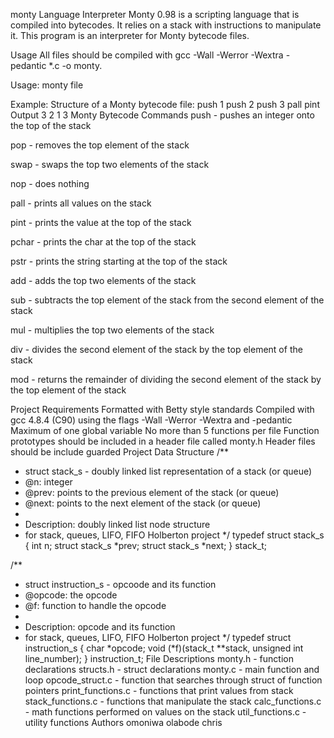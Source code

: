 
monty Language Interpreter
Monty 0.98 is a scripting language that is compiled into bytecodes. It relies on a stack with instructions to manipulate it. This program is an interpreter for Monty bytecode files.

Usage
All files should be compiled with gcc -Wall -Werror -Wextra -pedantic *.c -o monty.

Usage: monty file

Example:
Structure of a Monty bytecode file:
push 1
push 2
push 3
pall
pint
Output
3
2
1
3
Monty Bytecode Commands
push <int> - pushes an integer onto the top of the stack

pop - removes the top element of the stack

swap - swaps the top two elements of the stack

nop - does nothing

pall - prints all values on the stack

pint - prints the value at the top of the stack

pchar - prints the char at the top of the stack

pstr - prints the string starting at the top of the stack

add - adds the top two elements of the stack

sub - subtracts the top element of the stack from the second element of the stack

mul - multiplies the top two elements of the stack

div - divides the second element of the stack by the top element of the stack

mod - returns the remainder of dividing the second element of the stack by the top element of the stack

Project Requirements
Formatted with Betty style standards
Compiled with gcc 4.8.4 (C90) using the flags -Wall -Werror -Wextra and -pedantic
Maximum of one global variable
No more than 5 functions per file
Function prototypes should be included in a header file called monty.h
Header files should be include guarded
Project Data Structure
/**
 * struct stack_s - doubly linked list representation of a stack (or queue)
 * @n: integer
 * @prev: points to the previous element of the stack (or queue)
 * @next: points to the next element of the stack (or queue)
 *
 * Description: doubly linked list node structure
 * for stack, queues, LIFO, FIFO Holberton project
 */
typedef struct stack_s
{
        int n;
        struct stack_s *prev;
        struct stack_s *next;
} stack_t;



/**
 * struct instruction_s - opcoode and its function
 * @opcode: the opcode
 * @f: function to handle the opcode
 *
 * Description: opcode and its function
 * for stack, queues, LIFO, FIFO Holberton project
 */
typedef struct instruction_s
{
        char *opcode;
        void (*f)(stack_t **stack, unsigned int line_number);
} instruction_t;
File Descriptions
monty.h - function declarations
structs.h - struct declarations
monty.c - main function and loop
opcode_struct.c - function that searches through struct of function pointers
print_functions.c - functions that print values from stack
stack_functions.c - functions that manipulate the stack
calc_functions.c - math functions performed on values on the stack
util_functions.c - utility functions
Authors
omoniwa olabode chris
